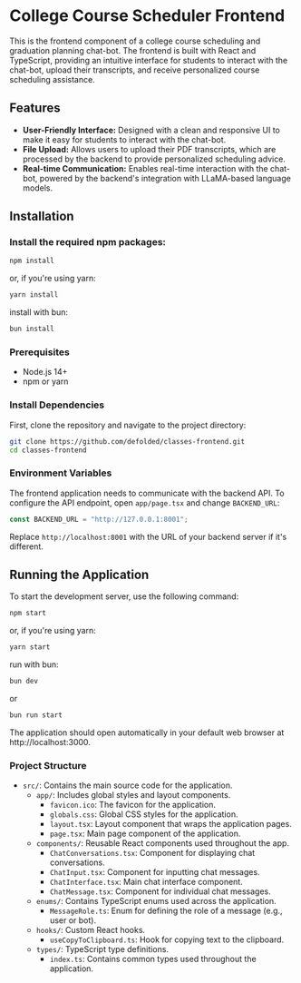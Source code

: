 # College Course Scheduler Frontend

This is the frontend component of a college course scheduling and graduation planning chat-bot. The frontend is built with React and TypeScript, providing an intuitive interface for students to interact with the chat-bot, upload their transcripts, and receive personalized course scheduling assistance.

## Features

- **User-Friendly Interface:** Designed with a clean and responsive UI to make it easy for students to interact with the chat-bot.
- **File Upload:** Allows users to upload their PDF transcripts, which are processed by the backend to provide personalized scheduling advice.
- **Real-time Communication:** Enables real-time interaction with the chat-bot, powered by the backend's integration with LLaMA-based language models.

## Installation

### Install the required npm packages:

```bash
npm install
```

or, if you're using yarn:

```bash
yarn install
```

install with bun:

```bash
bun install
```

### Prerequisites

- Node.js 14+
- npm or yarn

### Install Dependencies

First, clone the repository and navigate to the project directory:

```bash
git clone https://github.com/defolded/classes-frontend.git
cd classes-frontend
```

### Environment Variables

The frontend application needs to communicate with the backend API. To configure the API endpoint, open `app/page.tsx` and change `BACKEND_URL`:

```js
const BACKEND_URL = "http://127.0.0.1:8001";
```

Replace `http://localhost:8001` with the URL of your backend server if it's different.

## Running the Application

To start the development server, use the following command:

```bash
npm start
```

or, if you're using yarn:

```bash
yarn start
```

run with bun:

```bash
bun dev
```

or

```bash
bun run start
```

The application should open automatically in your default web browser at http://localhost:3000.

### Project Structure

- `src/`: Contains the main source code for the application.
  - `app/`: Includes global styles and layout components.
    - `favicon.ico`: The favicon for the application.
    - `globals.css`: Global CSS styles for the application.
    - `layout.tsx`: Layout component that wraps the application pages.
    - `page.tsx`: Main page component of the application.
  - `components/`: Reusable React components used throughout the app.
    - `ChatConversations.tsx`: Component for displaying chat conversations.
    - `ChatInput.tsx`: Component for inputting chat messages.
    - `ChatInterface.tsx`: Main chat interface component.
    - `ChatMessage.tsx`: Component for individual chat messages.
  - `enums/`: Contains TypeScript enums used across the application.
    - `MessageRole.ts`: Enum for defining the role of a message (e.g., user or bot).
  - `hooks/`: Custom React hooks.
    - `useCopyToClipboard.ts`: Hook for copying text to the clipboard.
  - `types/`: TypeScript type definitions.
    - `index.ts`: Contains common types used throughout the application.
